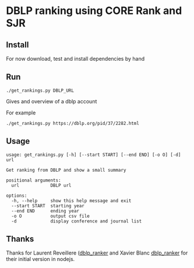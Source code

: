 # DBLP ranking using CORE Rank and SJR

## Install

For now download, test and install dependencies by hand

## Run

```
./get_rankings.py DBLP_URL
```

Gives and overview of a dblp account

For example

```
./get_rankings.py https://dblp.org/pid/37/2282.html
```

## Usage
```
usage: get_rankings.py [-h] [--start START] [--end END] [-o O] [-d] url

Get ranking from DBLP and show a small summary

positional arguments:
  url            DBLP url

options:
  -h, --help     show this help message and exit
  --start START  starting year
  --end END      ending year
  -o O           output csv file
  -d             display conference and journal list
```

## Thanks

Thanks for Laurent Reveillere ([dblp_ranker](https://github.com/reveillere/dblp_ranker) and Xavier Blanc [dblp_ranker](https://github.com/xblanc33/dblp_ranker) for their initial version in nodejs.